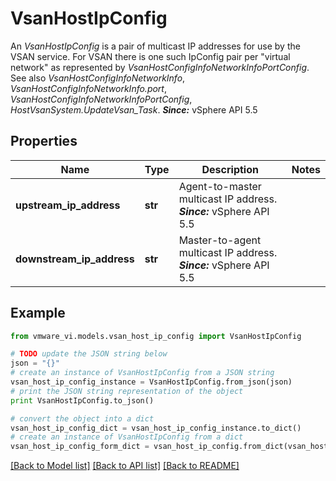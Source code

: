 # VsanHostIpConfig

An *VsanHostIpConfig* is a pair of multicast IP addresses for use by the VSAN service.  For VSAN there is one such IpConfig pair per \"virtual network\" as represented by *VsanHostConfigInfoNetworkInfoPortConfig*.  See also *VsanHostConfigInfoNetworkInfo*, *VsanHostConfigInfoNetworkInfo.port*, *VsanHostConfigInfoNetworkInfoPortConfig*, *HostVsanSystem.UpdateVsan_Task*.  ***Since:*** vSphere API 5.5 

## Properties
Name | Type | Description | Notes
------------ | ------------- | ------------- | -------------
**upstream_ip_address** | **str** | Agent-to-master multicast IP address.  ***Since:*** vSphere API 5.5  | 
**downstream_ip_address** | **str** | Master-to-agent multicast IP address.  ***Since:*** vSphere API 5.5  | 

## Example

```python
from vmware_vi.models.vsan_host_ip_config import VsanHostIpConfig

# TODO update the JSON string below
json = "{}"
# create an instance of VsanHostIpConfig from a JSON string
vsan_host_ip_config_instance = VsanHostIpConfig.from_json(json)
# print the JSON string representation of the object
print VsanHostIpConfig.to_json()

# convert the object into a dict
vsan_host_ip_config_dict = vsan_host_ip_config_instance.to_dict()
# create an instance of VsanHostIpConfig from a dict
vsan_host_ip_config_form_dict = vsan_host_ip_config.from_dict(vsan_host_ip_config_dict)
```
[[Back to Model list]](../README.md#documentation-for-models) [[Back to API list]](../README.md#documentation-for-api-endpoints) [[Back to README]](../README.md)


